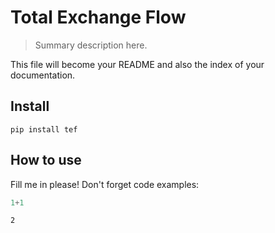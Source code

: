 # Total Exchange Flow
> Summary description here.


This file will become your README and also the index of your documentation.

## Install

`pip install tef`

## How to use

Fill me in please! Don't forget code examples:

```python
1+1
```




    2


